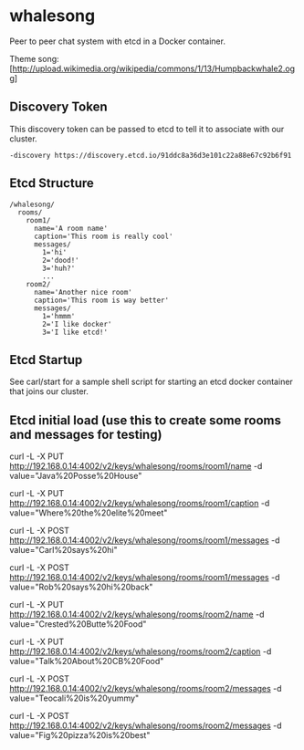 # whalesong

Peer to peer chat system with etcd in a Docker container.

Theme song: [http://upload.wikimedia.org/wikipedia/commons/1/13/Humpbackwhale2.ogg]

## Discovery Token

This discovery token can be passed to etcd to tell it to associate with our cluster.
```
-discovery https://discovery.etcd.io/91ddc8a36d3e101c22a88e67c92b6f91
```

## Etcd Structure

```
/whalesong/
  rooms/
    room1/
      name='A room name'
      caption='This room is really cool'
      messages/
        1='hi'
        2='dood!'
        3='huh?'
        ...
    room2/
      name='Another nice room'
      caption='This room is way better'
      messages/
        1='hmmm'
        2='I like docker'
        3='I like etcd!'

```

## Etcd Startup

See carl/start for a sample shell script for starting an etcd docker container that joins our cluster.

## Etcd initial load (use this to create some rooms and messages for testing)

curl -L -X PUT http://192.168.0.14:4002/v2/keys/whalesong/rooms/room1/name -d value="Java%20Posse%20House"

curl -L -X PUT http://192.168.0.14:4002/v2/keys/whalesong/rooms/room1/caption -d value="Where%20the%20elite%20meet"

curl -L -X POST http://192.168.0.14:4002/v2/keys/whalesong/rooms/room1/messages -d value="Carl%20says%20hi"

curl -L -X POST http://192.168.0.14:4002/v2/keys/whalesong/rooms/room1/messages -d value="Rob%20says%20hi%20back"

curl -L -X PUT http://192.168.0.14:4002/v2/keys/whalesong/rooms/room2/name -d value="Crested%20Butte%20Food"

curl -L -X PUT http://192.168.0.14:4002/v2/keys/whalesong/rooms/room2/caption -d value="Talk%20About%20CB%20Food"

curl -L -X POST http://192.168.0.14:4002/v2/keys/whalesong/rooms/room2/messages -d value="Teocali%20is%20yummy"

curl -L -X POST http://192.168.0.14:4002/v2/keys/whalesong/rooms/room2/messages -d value="Fig%20pizza%20is%20best"

